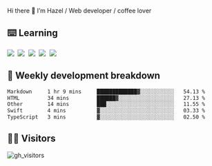 
Hi there 👋 I’m Hazel / Web developer / coffee lover

## ⌨️ Learning

<samp>
 <a href="https://github.com/vuejs/core"><img src="https://api.iconify.design/logos:vue.svg" /></a>
  <a href="https://github.com/vuejs/core"><img src="https://api.iconify.design/logos:react.svg" /></a>
  <a href="https://github.com/vitejs/vite"><img src="https://api.iconify.design/logos:vitejs.svg" /></a>
  <a href="https://github.com/microsoft/TypeScript"><img src="https://api.iconify.design/logos:typescript-icon.svg" /></a> 
  <a href="https://github.com/unocss/unocss"><img src="https://api.iconify.design/logos:unocss.svg" /></a>
  

</samp>


## 🦀 Weekly development breakdown

<!--START_SECTION:waka-->

```txt
Markdown     1 hr 9 mins     █████████████▓░░░░░░░░░░░   54.13 %
HTML         34 mins         ██████▓░░░░░░░░░░░░░░░░░░   27.13 %
Other        14 mins         ███░░░░░░░░░░░░░░░░░░░░░░   11.55 %
Swift        4 mins          ▓░░░░░░░░░░░░░░░░░░░░░░░░   03.33 %
TypeScript   3 mins          ▓░░░░░░░░░░░░░░░░░░░░░░░░   02.50 %
```

<!--END_SECTION:waka-->
## 👬🏻 Visitors

![gh_visitors](https://profile-counter.glitch.me/Hazel-Lin/count.svg)

